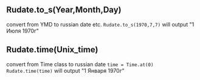 ## Rudate.to_s(Year,Month,Day) ##
convert from YMD to russian date
etc. `Rudate.to_s(1970,7,7)`
will output "1 Июля 1970г"

## Rudate.time(Unix_time) ##
convert from Time class to russian date
`time = Time.at(0)
Rudate.time(time)`
will output "1 Января 1970г"
